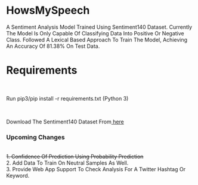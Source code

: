 # HowsMySpeech
A Sentiment Analysis Model Trained Using Sentiment140 Dataset.
Currently The Model Is Only Capable Of Classifying Data Into Positive Or Negative Class.
Followed A Lexical Based Approach To Train The Model, Achieving An Accuracy Of 81.38% On Test Data.
<br>
# Requirements
<br>
<p>Run pip3/pip install -r requirements.txt (Python 3)</p>
<br>
<p>Download The Sentiment140 Dataset From<a href = "https://www.kaggle.com/kazanova/sentiment140/download"> here</a></p>
<h3><b> Upcoming Changes</b></h3>
<br>
<strike>1. Confidence Of Prediction Using Probability Prediction<br></strike>
2. Add Data To Train On Neutral Samples As Well.<br>
3. Provide Web App Support To Check Analysis For A Twitter Hashtag Or Keyword.
